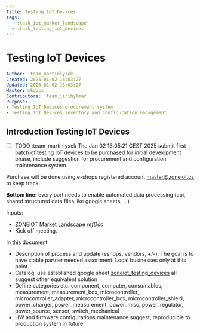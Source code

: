 ```yaml
---
Title: Testing IoT Devices
tags:
  - :task_iot_market_landscape
  - :task_testing_iot_devices
---
```


# Testing IoT Devices

```yaml
Author: :team_martinlysek
Created: 2025-01-02 16:03:27
Updated: 2025-01-02 16:03:27
Master: mkdocs
Contributors: :team_jirihylmar
Purpose:
- Testing IoT Devices procurement system
- Testing IoT Devices inventory and configuration management
```

## Introduction Testing IoT Devices

- [ ] TODO :team_martinlysek Thu Jan 02 16:05:21 CEST 2025 submit first batch of testing IoT devices to be purchased for initial development phase, include suggestion for procurement and configuration maintenance system.

Purchase will be done using e-shops registered account master@zoneiot.cz to keep track.

**Bottom line:** every part needs to enable automated data processing (api, shared structured data files like google sheets, ...)

Inputs:

- [ZONEIOT Market Landscape](/development_common/zoneiot_market_landscape_ro#zoneiot-market-landscape) *refDoc*
- Kick off meeting.

In this document

- Description of process and update  (eshops, vendors, +/-). The goal is to have stable partner needed assortment. Local businesses only at this point.
- Catalog, use established google sheet <a href='https://docs.google.com/spreadsheets/d/1Hn19guhoR5S8pZB3V2UVz7GHC-NsXhqI01vAcQzjKPE/edit?gid=0#gid=0' target='_blank'>zoneiot_testing_devices</a> all suggest other equivalent solution
- Define categories etc. component, computer, consumables, measurement, measurement_box, microcontroller, microcontroller_adapter, microcontroller_box, microcontroller_shield, power_charger, power_measurement, power_misc, power_regulator, power_source, sensor, switch_mechanical
- HW and firmware configurations maintenance suggest, reproducible to production system in future

